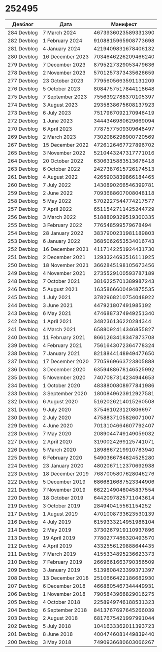 # 252495

| Девблог | Дата | Манифест |
| - | - | - |
| 284 Devblog | 7 March 2024 | 4673936023589331390 |
| 282 Devblog | 1 February 2024 | 9108815965908773698 |
| 281 Devblog | 4 January 2024 | 4219409831678406132 |
| 280 Devblog | 16 December 2023 | 7034646226209466240 |
| 279 Devblog | 7 December 2023 | 8795227329053479636 |
| 278 Devblog | 2 November 2023 | 5701257373435626659 |
| 277 Devblog | 23 October 2023 | 7795605663591131209 |
| 276 Devblog | 5 October 2023 | 8084757517844118648 |
| 275 Devblog | 7 September 2023 | 7556392788370105397 |
| 274 Devblog | 3 August 2023 | 2935838675608137923 |
| 273 Devblog | 6 July 2023 | 7517967092170946419 |
| 272 Devblog | 1 June 2023 | 3444346980629669094 |
| 270 Devblog | 6 April 2023 | 7787577509309648497 |
| 269 Devblog | 2 March 2023 | 7302086296900720569 |
| 267 Devblog | 15 December 2022 | 4726126467727896702 |
| 265 Devblog | 3 November 2022 | 5210443247317771016 |
| 264 Devblog | 20 October 2022 | 6306315883513676418 |
| 263 Devblog | 6 October 2022 | 2427387615726174513 |
| 261 Devblog | 4 August 2022 | 4265903839866184465 |
| 260 Devblog | 7 July 2022 | 1430890266546399781 |
| 259 Devblog | 2 June 2022 | 7093688607008048118 |
| 258 Devblog | 5 May 2022 | 5702227544774217577 |
| 257 Devblog | 7 April 2022 | 6511542711425244729 |
| 256 Devblog | 3 March 2022 | 5188809329519300335 |
| 255 Devblog | 3 February 2022 | 776548599579678494 |
| 254 Devblog | 28 January 2022 | 3837900231981189803 |
| 253 Devblog | 6 January 2022 | 3685062653534016743 |
| 252 Devblog | 16 December 2021 | 4117142251924431730 |
| 251 Devblog | 2 December 2021 | 1293324693516111925 |
| 250 Devblog | 18 November 2021 | 3662845198105673456 |
| 249 Devblog | 4 November 2021 | 2735529100593787189 |
| 248 Devblog | 7 October 2021 | 3816225701389987243 |
| 246 Devblog | 5 August 2021 | 1635866600494875535 |
| 245 Devblog | 1 July 2021 | 3782968210754048922 |
| 244 Devblog | 3 June 2021 | 447921807491985192 |
| 243 Devblog | 6 May 2021 | 4746887374949251340 |
| 242 Devblog | 1 April 2021 | 348236136220284344 |
| 241 Devblog | 4 March 2021 | 6588092414346855827 |
| 240 Devblog | 11 February 2021 | 8661263418347873708 |
| 239 Devblog | 4 February 2021 | 7561643072364778324 |
| 238 Devblog | 7 January 2021 | 8218844148949477650 |
| 237 Devblog | 17 December 2020 | 7705969663723805888 |
| 236 Devblog | 3 December 2020 | 6359488678146525992 |
| 235 Devblog | 5 November 2020 | 7407087314234944653 |
| 234 Devblog | 1 October 2020 | 4838800808977841986 |
| 233 Devblog | 3 September 2020 | 1800849623912927581 |
| 232 Devblog | 6 August 2020 | 5162026214015260508 |
| 231 Devblog | 9 July 2020 | 375461023120806697 |
| 230 Devblog | 2 July 2020 | 4758837105826071007 |
| 229 Devblog | 4 June 2020 | 7013104664607792407 |
| 228 Devblog | 7 May 2020 | 2089044749149059032 |
| 227 Devblog | 2 April 2020 | 3190024269125741071 |
| 226 Devblog | 5 March 2020 | 1898667219910783940 |
| 225 Devblog | 6 February 2020 | 5490366784624525280 |
| 224 Devblog | 23 January 2020 | 4802067112370692938 |
| 223 Devblog | 18 December 2019 | 7687005807628046276 |
| 222 Devblog | 5 December 2019 | 6866816687523344906 |
| 221 Devblog | 7 November 2019 | 6622149046045837554 |
| 220 Devblog | 18 October 2019 | 6442097825711043614 |
| 219 Devblog | 3 October 2019 | 284940415561154252 |
| 217 Devblog | 1 August 2019 | 4701008733623530139 |
| 216 Devblog | 4 July 2019 | 6159333214951986104 |
| 214 Devblog | 2 May 2019 | 3730267919110937896 |
| 213 Devblog | 19 April 2019 | 7780277486320493570 |
| 212 Devblog | 4 April 2019 | 4332556129888644435 |
| 211 Devblog | 7 March 2019 | 4155334895236623373 |
| 210 Devblog | 7 February 2019 | 2669661663790356509 |
| 209 Devblog | 3 January 2019 | 5139808423399371397 |
| 208 Devblog | 13 December 2018 | 2510666422186682930 |
| 207 Devblog | 6 December 2018 | 4668805467344449931 |
| 206 Devblog | 1 November 2018 | 7905843966829016275 |
| 205 Devblog | 4 October 2018 | 2258949746188531323 |
| 204 Devblog | 6 September 2018 | 8413767697645266039 |
| 203 Devblog | 2 August 2018 | 6817675421997991044 |
| 202 Devblog | 5 July 2018 | 1041633362011393723 |
| 201 Devblog | 8 June 2018 | 4004746081449839440 |
| 200 Devblog | 3 May 2018 | 7490936680603066267 |
